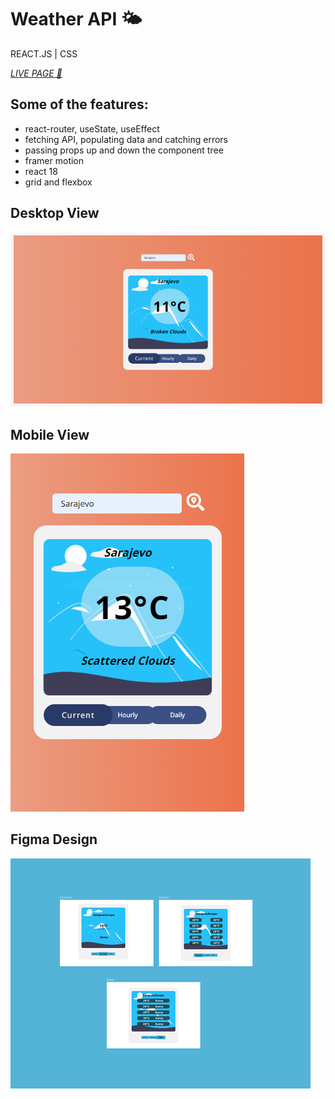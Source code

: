 # Weather API 🌤️

REACT.JS | CSS

<a href="https://reactweather.pages.dev/" target="_blank"><i>LIVE PAGE 🔗</i></a>

## Some of the features:
- react-router, useState, useEffect
- fetching API, populating data and catching errors
- passing props up and down the component tree
- framer motion
- react 18
- grid and flexbox

## Desktop View

<img src="https://raw.githubusercontent.com/gazibarad/reactweather/main/weatheroranje.png">

## Mobile View

<img src="https://raw.githubusercontent.com/gazibarad/reactweather/main/weathermobile.png">

## Figma Design

<img src="https://raw.githubusercontent.com/gazibarad/reactweather/main/figma-weather.png">
